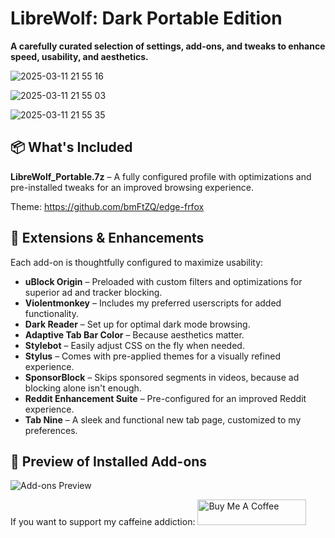 # LibreWolf: Dark Portable Edition  
**A carefully curated selection of settings, add-ons, and tweaks to enhance speed, usability, and aesthetics.**  

![2025-03-11 21 55 16](https://github.com/user-attachments/assets/5c638d29-c458-4573-9417-a38eb869285f)

![2025-03-11 21 55 03](https://github.com/user-attachments/assets/7870ec0a-9971-4133-94f0-1752c6836f7d)

![2025-03-11 21 55 35](https://github.com/user-attachments/assets/72253229-ba98-4b9f-bed5-d02664f2ffea)

## 📦 What's Included  
**LibreWolf_Portable.7z** – A fully configured profile with optimizations and pre-installed tweaks for an improved browsing experience.  

Theme: https://github.com/bmFtZQ/edge-frfox

## 🔧 Extensions & Enhancements  
Each add-on is thoughtfully configured to maximize usability:  

- **uBlock Origin** – Preloaded with custom filters and optimizations for superior ad and tracker blocking.  
- **Violentmonkey** – Includes my preferred userscripts for added functionality.  
- **Dark Reader** – Set up for optimal dark mode browsing.  
- **Adaptive Tab Bar Color** – Because aesthetics matter.  
- **Stylebot** – Easily adjust CSS on the fly when needed.  
- **Stylus** – Comes with pre-applied themes for a visually refined experience.  
- **SponsorBlock** – Skips sponsored segments in videos, because ad blocking alone isn't enough.  
- **Reddit Enhancement Suite** – Pre-configured for an improved Reddit experience.  
- **Tab Nine** – A sleek and functional new tab page, customized to my preferences.  

## 📸 Preview of Installed Add-ons  
![Add-ons Preview](https://github.com/user-attachments/assets/38cdec6e-a179-42ec-957c-8191e2b9772a)  

If you want to support my caffeine addiction:
<a href="https://www.buymeacoffee.com/mattcreatingthings" target="_blank"><img src="https://cdn.buymeacoffee.com/buttons/default-orange.png" alt="Buy Me A Coffee" height="41" width="174"></a>

